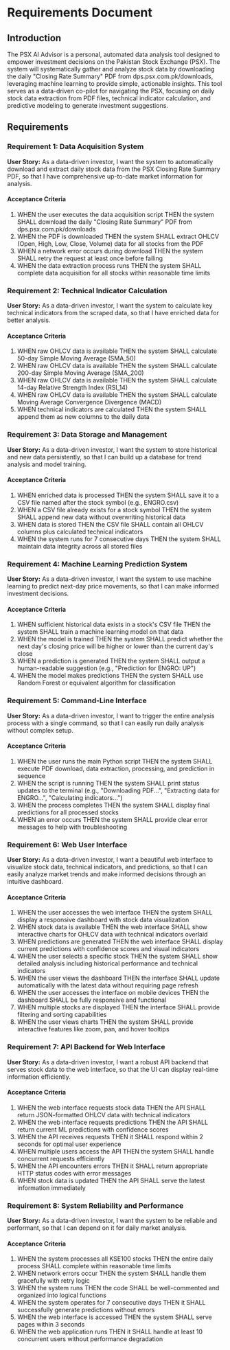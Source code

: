 # Requirements Document

## Introduction

The PSX AI Advisor is a personal, automated data analysis tool designed to empower investment decisions on the Pakistan Stock Exchange (PSX). The system will systematically gather and analyze stock data by downloading the daily "Closing Rate Summary" PDF from dps.psx.com.pk/downloads, leveraging machine learning to provide simple, actionable insights. This tool serves as a data-driven co-pilot for navigating the PSX, focusing on daily stock data extraction from PDF files, technical indicator calculation, and predictive modeling to generate investment suggestions.

## Requirements

### Requirement 1: Data Acquisition System

**User Story:** As a data-driven investor, I want the system to automatically download and extract daily stock data from the PSX Closing Rate Summary PDF, so that I have comprehensive up-to-date market information for analysis.

#### Acceptance Criteria

1. WHEN the user executes the data acquisition script THEN the system SHALL download the daily "Closing Rate Summary" PDF from dps.psx.com.pk/downloads
2. WHEN the PDF is downloaded THEN the system SHALL extract OHLCV (Open, High, Low, Close, Volume) data for all stocks from the PDF
3. WHEN a network error occurs during download THEN the system SHALL retry the request at least once before failing
4. WHEN the data extraction process runs THEN the system SHALL complete data acquisition for all stocks within reasonable time limits

### Requirement 2: Technical Indicator Calculation

**User Story:** As a data-driven investor, I want the system to calculate key technical indicators from the scraped data, so that I have enriched data for better analysis.

#### Acceptance Criteria

1. WHEN raw OHLCV data is available THEN the system SHALL calculate 50-day Simple Moving Average (SMA_50)
2. WHEN raw OHLCV data is available THEN the system SHALL calculate 200-day Simple Moving Average (SMA_200)
3. WHEN raw OHLCV data is available THEN the system SHALL calculate 14-day Relative Strength Index (RSI_14)
4. WHEN raw OHLCV data is available THEN the system SHALL calculate Moving Average Convergence Divergence (MACD)
5. WHEN technical indicators are calculated THEN the system SHALL append them as new columns to the daily data

### Requirement 3: Data Storage and Management

**User Story:** As a data-driven investor, I want the system to store historical and new data persistently, so that I can build up a database for trend analysis and model training.

#### Acceptance Criteria

1. WHEN enriched data is processed THEN the system SHALL save it to a CSV file named after the stock symbol (e.g., ENGRO.csv)
2. WHEN a CSV file already exists for a stock symbol THEN the system SHALL append new data without overwriting historical data
3. WHEN data is stored THEN the CSV file SHALL contain all OHLCV columns plus calculated technical indicators
4. WHEN the system runs for 7 consecutive days THEN the system SHALL maintain data integrity across all stored files

### Requirement 4: Machine Learning Prediction System

**User Story:** As a data-driven investor, I want the system to use machine learning to predict next-day price movements, so that I can make informed investment decisions.

#### Acceptance Criteria

1. WHEN sufficient historical data exists in a stock's CSV file THEN the system SHALL train a machine learning model on that data
2. WHEN the model is trained THEN the system SHALL predict whether the next day's closing price will be higher or lower than the current day's close
3. WHEN a prediction is generated THEN the system SHALL output a human-readable suggestion (e.g., "Prediction for ENGRO: UP")
4. WHEN the model makes predictions THEN the system SHALL use Random Forest or equivalent algorithm for classification

### Requirement 5: Command-Line Interface

**User Story:** As a data-driven investor, I want to trigger the entire analysis process with a single command, so that I can easily run daily analysis without complex setup.

#### Acceptance Criteria

1. WHEN the user runs the main Python script THEN the system SHALL execute PDF download, data extraction, processing, and prediction in sequence
2. WHEN the script is running THEN the system SHALL print status updates to the terminal (e.g., "Downloading PDF...", "Extracting data for ENGRO...", "Calculating indicators...")
3. WHEN the process completes THEN the system SHALL display final predictions for all processed stocks
4. WHEN an error occurs THEN the system SHALL provide clear error messages to help with troubleshooting

### Requirement 6: Web User Interface

**User Story:** As a data-driven investor, I want a beautiful web interface to visualize stock data, technical indicators, and predictions, so that I can easily analyze market trends and make informed decisions through an intuitive dashboard.

#### Acceptance Criteria

1. WHEN the user accesses the web interface THEN the system SHALL display a responsive dashboard with stock data visualization
2. WHEN stock data is available THEN the web interface SHALL show interactive charts for OHLCV data with technical indicators overlaid
3. WHEN predictions are generated THEN the web interface SHALL display current predictions with confidence scores and visual indicators
4. WHEN the user selects a specific stock THEN the system SHALL show detailed analysis including historical performance and technical indicators
5. WHEN the user views the dashboard THEN the interface SHALL update automatically with the latest data without requiring page refresh
6. WHEN the user accesses the interface on mobile devices THEN the dashboard SHALL be fully responsive and functional
7. WHEN multiple stocks are displayed THEN the interface SHALL provide filtering and sorting capabilities
8. WHEN the user views charts THEN the system SHALL provide interactive features like zoom, pan, and hover tooltips

### Requirement 7: API Backend for Web Interface

**User Story:** As a data-driven investor, I want a robust API backend that serves stock data to the web interface, so that the UI can display real-time information efficiently.

#### Acceptance Criteria

1. WHEN the web interface requests stock data THEN the API SHALL return JSON-formatted OHLCV data with technical indicators
2. WHEN the web interface requests predictions THEN the API SHALL return current ML predictions with confidence scores
3. WHEN the API receives requests THEN it SHALL respond within 2 seconds for optimal user experience
4. WHEN multiple users access the API THEN the system SHALL handle concurrent requests efficiently
5. WHEN the API encounters errors THEN it SHALL return appropriate HTTP status codes with error messages
6. WHEN stock data is updated THEN the API SHALL serve the latest information immediately

### Requirement 8: System Reliability and Performance

**User Story:** As a data-driven investor, I want the system to be reliable and performant, so that I can depend on it for daily market analysis.

#### Acceptance Criteria

1. WHEN the system processes all KSE100 stocks THEN the entire daily process SHALL complete within reasonable time limits
2. WHEN network errors occur THEN the system SHALL handle them gracefully with retry logic
3. WHEN the system runs THEN the code SHALL be well-commented and organized into logical functions
4. WHEN the system operates for 7 consecutive days THEN it SHALL successfully generate predictions without errors
5. WHEN the web interface is accessed THEN the system SHALL serve pages within 3 seconds
6. WHEN the web application runs THEN it SHALL handle at least 10 concurrent users without performance degradation
